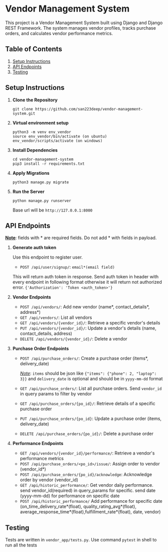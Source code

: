 # Vendor Management System

This project is a Vendor Management System built using Django and Django REST Framework. The system manages vendor profiles, tracks purchase orders, and calculates vendor performance metrics.

## Table of Contents

1. [Setup Instructions](#setup-instructions)
2. [API Endpoints](#api-endpoints)
3. [Testing](#testing)


## Setup Instructions

1. **Clone the Repository**

   ```
   git clone https://github.com/san223deep/vendor-management-system.git
   ```
2. **Virtual environment setup**

   ```
   python3 -m venv env_vendor
   source env_vendor/bin/activate (on ubuntu)
   env_vendor/scripts/activate (on windows)
   ```
3. **Install Dependencies**

   ```
   cd vendor-management-system
   pip3 install -r requirements.txt
   ```
4. **Apply Migrations**
   
   ```
   python3 manage.py migrate
   ```

5. **Run the Server**

   ```
   python manage.py runserver
   ```
   Base url will be `http://127.0.0.1:8000`

## API Endpoints
**<u>Note</u>**: fields with * are required fields. Do not add * with fields in payload.
1. **Generate auth token**

   Use this endpoint to register user.

   - `POST /api/user/signup/`:  `email*(email field)`
   
   This will return auth token in response. Send auth token in header with every endpoint in following format otherwise it will return not authorized error.
   `{'Authorization': 'Token <auth_token>'}`


2. **Vendor Endpoints**
   
   - `POST /api/vendors/`: Add new vendor (name*, contact_details*, address*)
   - `GET /api/vendors/`:  List all vendors
   - `GET /api/vendors/{vendor_id}/`: Retrieve a specific vendor's details
   - `PUT /api/vendors/{vendor_id}/`: Update a vendor's details (name, contact_details, address)
   - `DELETE /api/vendors/{vendor_id}/`: Delete a vendor
   

3. **Purchase Order Endpoints**

   - `POST /api/purchase_orders/`: Create a purchase order (items*, delivery_date)
   
      <u><i>Note</i></u>: `items` should be json like `{"items": {"phone": 2, "laptop": 3}}` and `delivery_date` is 
     optional and should be in `yyyy-mm-dd` format
  
   - `GET /api/purchase_orders/`:  List all purchase orders. Send `vendor_id` in query params to filter by vendor
   - `GET /api/purchase_orders/{po_id}/`: Retrieve details of a specific purchase order
   - `PUT /api/purchase_orders/{po_id}`: Update a purchase order (items, delivery_date)
   - `DELETE /api/purchase_orders/{po_id}/`: Delete a purchase order
   
 
4. **Performance Endpoints**
   - `GET /api/vendors/{vendor_id}/performance/`: Retrieve a vendor's performance metrics
   - `POST /api/purchase_orders/<po_id>/issue/`: Assign order to vendor (vendor_id*)
   - `POST /api/purchase_orders/{po_id}/acknowledge`: Acknowledge order by vendor (vendor_id)
   - `GET /api/historic_performance/`: Get vendor daily performance. send vendor_id(required) in query_params for specific. 
   send date (yyyy-mm-dd) for performance on specific date
   - `POST /api/historic_performance/`  Add performance for specific date (on_time_delivery_rate*(float), quality_rating_avg*(float),
     average_response_time*(float),fulfillment_rate*(float), date, vendor)
     
## Testing
Tests are written in `vendor_app/tests.py`. Use command `pytest` in shell to run all the tests

   
